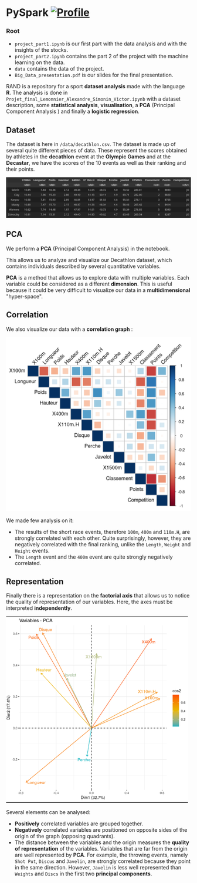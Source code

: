 # PySpark [![Profile][title-img]][profile]

[title-img]:https://img.shields.io/badge/-LAVS-blue
[profile]:https://github.com/LAVS-TM

### Root

* `project_part1.ipynb` is our first part with the data analysis and with the insights of the stocks.
* `project_part2.ipynb` contains the part 2 of the project with the machine learning on the data.
* `data` contains the data of the project.
* `Big_Data_presentation.pdf` is our slides for the final presentation.




RAND is a repository for a sport **dataset analysis** made with the language **R**. The analysis is done in `Projet_final_Lemonnier_Alexandre_Simonin_Victor.ipynb` with a dataset description, some **statistical analysis**, **visualisation**, a **PCA** (Principal Component Analysis ) and finally a **logistic regression**.


## Dataset

The dataset is here in `/data/decathlon.csv`. The dataset is made up of several quite different pieces of data. These represent the scores obtained by athletes in the **decathlon** event at the **Olympic Games** and at the **Decastar**, we have the scores of the 10 events as well as their ranking and their points.

<img src="https://github.com/LAVS-TM/RAND/blob/main/readme_images/dataset.png" alt="Dataset">


## PCA

We perform a **PCA** (Principal Component Analysis) in the notebook.

This allows us to analyze and visualize our Decathlon dataset, which contains individuals described by several quantitative variables.

**PCA** is a method that allows us to explore data with multiple variables. Each variable could be considered as a different **dimension**. This is useful because it could be very difficult to visualize our data in a **multidimensional** "hyper-space".

## Correlation

We also visualize our data with a **correlation graph** :

<img src="https://github.com/LAVS-TM/RAND/blob/main/readme_images/corr.png" alt="Correlation">

We made few analysis on it:

- The results of the short race events, therefore `100m`, `400m` and `110m.H`, are strongly correlated with each other. Quite surprisingly, however, they are negatively correlated with the final ranking, unlike the `Length`, `Weight` and `Height` events.
- The `Length` event and the `400m` event are quite strongly negatively correlated.

## Representation

Finally there is a representation on the **factorial axis** that allows us to notice the quality of representation of our variables.
Here, the axes must be interpreted **independently**.

<img src="https://github.com/LAVS-TM/RAND/blob/main/readme_images/factorial.png" alt="Factorial Representation">

Several elements can be analysed:

* **Positively** correlated variables are grouped together.
* **Negatively** correlated variables are positioned on opposite sides of the origin of the graph (opposing quadrants).
* The distance between the variables and the origin measures the **quality of representation** of the variables. Variables that are far from the origin are well represented by **PCA**. For example, the throwing events, namely `Shot Put`, `Discus` and `Javelin`, are strongly correlated because they point in the same direction. However, `Javelin` is less well represented than `Weights` and `Discs` in the first two **principal components**.
